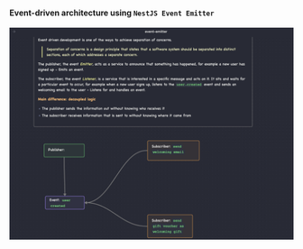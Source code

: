 #### Event-driven architecture using `NestJS Event Emitter`


![](/assets/Screenshot%202025-08-15%20at%2022.40.22.png)